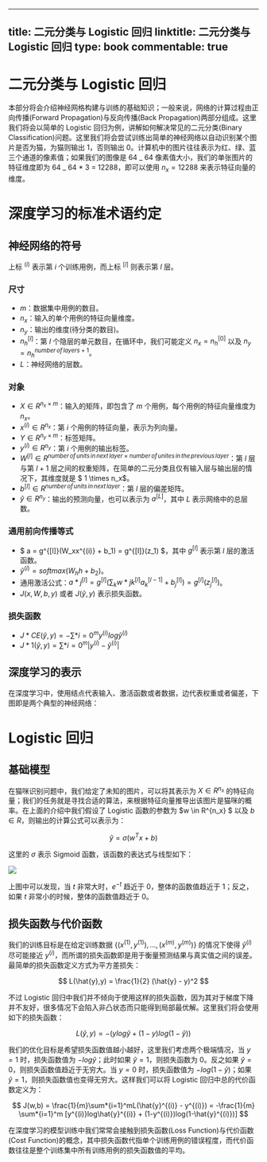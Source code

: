 
---
title: 二元分类与 Logistic 回归
linktitle: 二元分类与 Logistic 回归
type: book
commentable: true
---

# 二元分类与 Logistic 回归

本部分将会介绍神经网格构建与训练的基础知识；一般来说，网络的计算过程由正向传播(Forward Propagation)与反向传播(Back Propagation)两部分组成。这里我们将会以简单的 Logistic 回归为例，讲解如何解决常见的二元分类(Binary Classification)问题。这里我们将会尝试训练出简单的神经网络以自动识别某个图片是否为猫，为猫则输出 1，否则输出 0。计算机中的图片往往表示为红、绿、蓝三个通道的像素值；如果我们的图像是 64 _ 64 像素值大小，我们的单张图片的特征维度即为 64 _ 64 \* 3 = 12288，即可以使用 $n_x = 12288$ 来表示特征向量的维度。

# 深度学习的标准术语约定

## 神经网络的符号

上标 $^{(i)}$ 表示第 $i$ 个训练用例，而上标 $^{[l]}$ 则表示第 $l$ 层。

### 尺寸

- $m$：数据集中用例的数目。
- $n_x$：输入的单个用例的特征向量维度。
- $n_y$：输出的维度(待分类的数目)。
- $n_h^{[l]}$：第 $l$ 个隐层的单元数目，在循环中，我们可能定义 $n_x = n_h^{[0]}$ 以及 $n_y = n_h^{number \, of \, layers + 1}$。
- $L$：神经网络的层数。

### 对象

- $X \in R^{n_x \times m}$：输入的矩阵，即包含了 $m$ 个用例，每个用例的特征向量维度为 $n_x$。
- $x^{(i)} \in R^{n_x}$：第 $i$ 个用例的特征向量，表示为列向量。
- $Y \in R^{n_y \times m}$：标签矩阵。
- $y^{(i)} \in R^{n_y}$：第 $i$ 个用例的输出标签。
- $W^{[l]} \in R^{number \, of \, units \, in \, next \, layer \times number \, of \, unites \, in \, the \, previous \, layer}$：第 $l$ 层与第 $l+1$ 层之间的权重矩阵，在简单的二元分类且仅有输入层与输出层的情况下，其维度就是 $ 1 \times n_x$。
- $b^{[l]} \in R^{number \, of \, units \, in \, next \, layer}$：第 $l$ 层的偏差矩阵。
- $\hat{y} \in R^{n_y}$：输出的预测向量，也可以表示为 $a^{[L]}$，其中 $L$ 表示网络中的总层数。

### 通用前向传播等式

- $ a = g^{[l]}(W_xx^{(i)} + b_1) = g^{[l]}(z_1) $，其中 $g^{[l]}$ 表示第 $l$ 层的激活函数。
- $\hat{y}^{(i)} = softmax(W_hh + b_2)$。
- 通用激活公式：$a*j^{[l]} = g^{[l]}(\sum_kw*{jk}^{[l]}a_k^{[l-1]} + b_j^{[l]}) = g^{[l]}(z_j^{[l]})$。
- $J(x, W, b, y)$ 或者 $J(\hat{y}, y)$ 表示损失函数。

### 损失函数

- $J*{CE(\hat{y},y)} = - \sum*{i=0}^m y^{(i)}log \hat{y}^{(i)}$
- $J*{1(\hat{y},y)} = \sum*{i=0}^m | y^{(i)} - \hat{y}^{(i)} |$

## 深度学习的表示

在深度学习中，使用结点代表输入、激活函数或者数据，边代表权重或者偏差，下图即是两个典型的神经网络：

# Logistic 回归

## 基础模型

在猫咪识别问题中，我们给定了未知的图片，可以将其表示为 $X \in R^{n_x}$ 的特征向量；我们的任务就是寻找合适的算法，来根据特征向量推导出该图片是猫咪的概率。在上面的介绍中我们假设了 Logistic 函数的参数为 $w \in R^{n_x} $ 以及 $b \in R$，则输出的计算公式可以表示为：

$$
\hat{y} = \sigma(w^Tx + b)
$$

这里的 $\sigma$ 表示 Sigmoid 函数，该函数的表达式与线型如下：

![](https://upload.wikimedia.org/wikipedia/commons/thumb/5/53/Sigmoid-function-2.svg/2000px-Sigmoid-function-2.svg.png)

上图中可以发现，当 $t$ 非常大时，$e^{-t}$ 趋近于 0，整体的函数值趋近于 1；反之，如果 $t$ 非常小的时候，整体的函数值趋近于 0。

## 损失函数与代价函数

我们的训练目标是在给定训练数据 $\{(x^{(1)}, y^{(1)}),...,(x^{(m)},y^{(m)})\}$ 的情况下使得 $\hat{y}^{(i)}$ 尽可能接近 $y^{(i)}$，而所谓的损失函数即是用于衡量预测结果与真实值之间的误差。最简单的损失函数定义方式为平方差损失：

$$
L(\hat{y},y) = \frac{1}{2} (\hat{y} - y)^2
$$

不过 Logistic 回归中我们并不倾向于使用这样的损失函数，因为其对于梯度下降并不友好，很多情况下会陷入非凸状态而只能得到局部最优解。这里我们将会使用如下的损失函数：

$$
L(\hat{y},y) = -(ylog\hat{y} + (1-y)log(1-\hat{y}))
$$

我们的优化目标是希望损失函数值越小越好，这里我们考虑两个极端情况，当 $y = 1$ 时，损失函数值为 $-log\hat{y}$；此时如果 $\hat{y} = 1$，则损失函数为 0。反之如果 $\hat{y} = 0$，则损失函数值趋近于无穷大。当 $y = 0$ 时，损失函数值为 $-log(1-\hat{y})$；如果 $\hat{y} = 1$，则损失函数值也变得无穷大。这样我们可以将 Logistic 回归中总的代价函数定义为：

$$
J(w,b) =
\frac{1}{m}\sum*{i=1}^mL(\hat{y}^{(i)} - y^{(i)}) =
-\frac{1}{m} \sum*{i=1}^m [y^{(i)}log\hat{y}^{(i)} + (1-y^{(i)})log(1-\hat{y}^{(i)})]
$$

在深度学习的模型训练中我们常常会接触到损失函数(Loss Function)与代价函数(Cost Function)的概念，其中损失函数代指单个训练用例的错误程度，而代价函数往往是整个训练集中所有训练用例的损失函数值的平均。

    